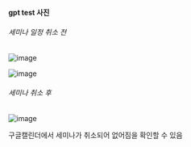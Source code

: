 
#### gpt test 사진
###### 세미나 일정 취소 전
![image](https://github.com/jii1n/opensource_project/assets/170122957/8a82e92c-b2a6-46e2-b3f7-3900262e581b)

![image](https://github.com/jii1n/opensource_project/assets/170122957/9b41983f-a39d-402c-bcf5-841788e37646)

###### 세미나 취소 후
![image](https://github.com/jii1n/opensource_project/assets/170122957/dd65ce4a-cf40-4fa4-9532-a0a54f19b691)

구글캘린더에서 세미나가 취소되어 없어짐을 확인할 수 있음 
